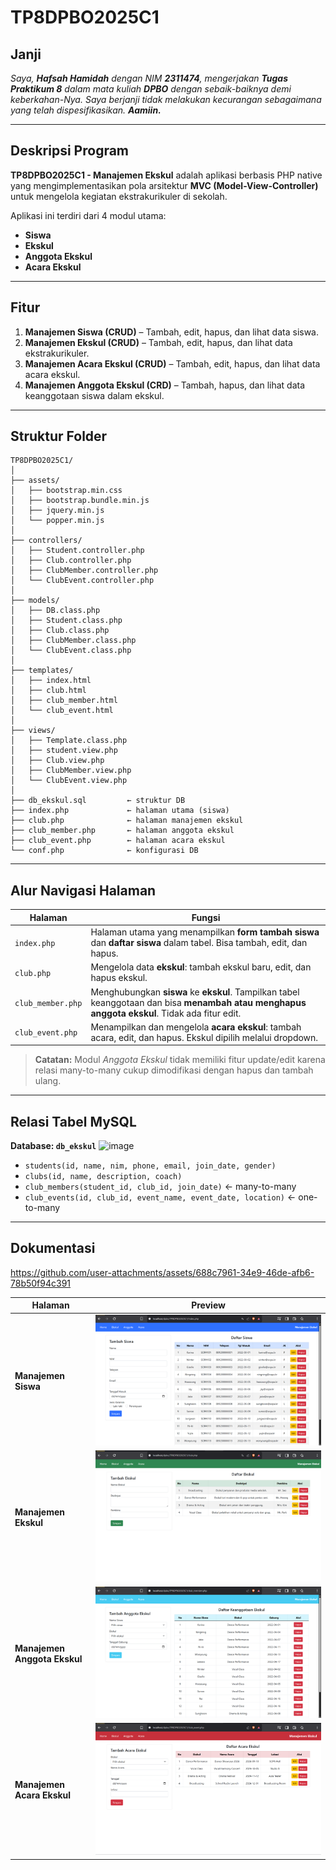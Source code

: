 # TP8DPBO2025C1

## Janji

*Saya, **Hafsah Hamidah** dengan NIM **2311474**, mengerjakan **Tugas Praktikum 8** dalam mata kuliah **DPBO** dengan sebaik-baiknya demi keberkahan-Nya.
Saya berjanji tidak melakukan kecurangan sebagaimana yang telah dispesifikasikan. **Aamiin.***

---

## Deskripsi Program

**TP8DPBO2025C1 - Manajemen Ekskul** adalah aplikasi berbasis PHP native yang mengimplementasikan pola arsitektur **MVC (Model-View-Controller)** untuk mengelola kegiatan ekstrakurikuler di sekolah.

Aplikasi ini terdiri dari 4 modul utama:

* **Siswa**
* **Ekskul**
* **Anggota Ekskul**
* **Acara Ekskul**

---

## Fitur

1. **Manajemen Siswa (CRUD)** – Tambah, edit, hapus, dan lihat data siswa.
2. **Manajemen Ekskul (CRUD)** – Tambah, edit, hapus, dan lihat data ekstrakurikuler.
3. **Manajemen Acara Ekskul (CRUD)** – Tambah, edit, hapus, dan lihat data acara ekskul.
4. **Manajemen Anggota Ekskul (CRD)** – Tambah, hapus, dan lihat data keanggotaan siswa dalam ekskul.

---

## Struktur Folder

```
TP8DPBO2025C1/
│
├── assets/
│   ├── bootstrap.min.css
│   ├── bootstrap.bundle.min.js
│   ├── jquery.min.js
│   └── popper.min.js
│
├── controllers/
│   ├── Student.controller.php
│   ├── Club.controller.php
│   ├── ClubMember.controller.php
│   └── ClubEvent.controller.php
│
├── models/
│   ├── DB.class.php
│   ├── Student.class.php
│   ├── Club.class.php
│   ├── ClubMember.class.php
│   └── ClubEvent.class.php
│
├── templates/
│   ├── index.html
│   ├── club.html
│   ├── club_member.html
│   └── club_event.html
│
├── views/
│   ├── Template.class.php
│   ├── student.view.php
│   ├── Club.view.php
│   ├── ClubMember.view.php
│   └── ClubEvent.view.php
│
├── db_ekskul.sql         ← struktur DB
├── index.php             ← halaman utama (siswa)
├── club.php              ← halaman manajemen ekskul
├── club_member.php       ← halaman anggota ekskul
├── club_event.php        ← halaman acara ekskul
└── conf.php              ← konfigurasi DB
```

---

## Alur Navigasi Halaman

| Halaman           | Fungsi                                                                                                                                        |
| ----------------- | --------------------------------------------------------------------------------------------------------------------------------------------- |
| `index.php`       | Halaman utama yang menampilkan **form tambah siswa** dan **daftar siswa** dalam tabel. Bisa tambah, edit, dan hapus.                          |
| `club.php`        | Mengelola data **ekskul**: tambah ekskul baru, edit, dan hapus ekskul.                                                                     |
| `club_member.php` | Menghubungkan **siswa** ke **ekskul**. Tampilkan tabel keanggotaan dan bisa **menambah atau menghapus anggota ekskul**. Tidak ada fitur edit. |
| `club_event.php`  | Menampilkan dan mengelola **acara ekskul**: tambah acara, edit, dan hapus. Ekskul dipilih melalui dropdown.                                   |

> **Catatan:** Modul *Anggota Ekskul* tidak memiliki fitur update/edit karena relasi many-to-many cukup dimodifikasi dengan hapus dan tambah ulang.

---

## Relasi Tabel MySQL

**Database: `db_ekskul`**
![image](https://github.com/user-attachments/assets/69a887d8-db7c-4db5-a329-699c9cc21481)


* `students(id, name, nim, phone, email, join_date, gender)`
* `clubs(id, name, description, coach)`
* `club_members(student_id, club_id, join_date)` ← many-to-many
* `club_events(id, club_id, event_name, event_date, location)` ← one-to-many

---

## Dokumentasi

https://github.com/user-attachments/assets/688c7961-34e9-46de-afb6-78b50f94c391


| Halaman                      | Preview                                                  |
| ---------------------------- | -------------------------------------------------------- |
| **Manajemen Siswa**          | ![Siswa](Screenshot/Management%20Siswa.png)              |
| **Manajemen Ekskul**         | ![Ekskul](Screenshot/Management%20Ekskul.png)            |
| **Manajemen Anggota Ekskul** | ![Anggota](Screenshot/Management%20Anggota%20Ekskul.png) |
| **Manajemen Acara Ekskul**   | ![Acara](Screenshot/Management%20Acara%20Ekskul.png)     |

